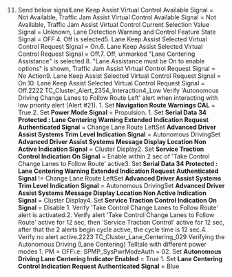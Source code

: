 11. Send below signalLane Keep Assist Virtual Control Available Signal = Not Available, Traffic Jam Assist Virtual Control Available Signal = Not Available, Traffic Jam Assist Virtual Control Current Selection Value Signal = Unknown, Lane Detection Warning and Control Feature State Signal = OFF 4. Off is selected5. Lane Keep Assist Selected Virtual Control Request Signal = On.6. Lane Keep Assist Selected Virtual Control Request Signal = Off.7. Off, unmarked "Lane Centering Assistance" is selected.8. "Lane Assistance must be On to enable options" is shown, Traffic Jam Assist Virtual Control Request Signal = No Action9. Lane Keep Assist Selected Virtual Control Request Signal = On.10. Lane Keep Assist Selected Virtual Control Request Signal = Off.2222 TC_Cluster_Alert_2354_Interaction4_Low Verify 'Autonomous Driving Change Lanes to Follow Route Left' alert when interacting with low priority alert (Alert #21). 1. Set **Navigation Route Warnings CAL** = True.2. Set **Power Mode Signal** = Propulsion. 1. Set **Serial Data 34 Protected : Lane Centering Warning Extended Indication Request Authenticated Signal** = Change Lane Route LeftSet **Advanced Driver Assist Systems Trim Level Indication Signal** = Autonomous DrivingSet **Advanced Driver Assist Systems Message Display Location Non Active Indication Signal** = Cluster Display2. Set **Service Traction Control Indication On Signal** = Enable within 2 sec of 'Take Control Change Lanes to Follow Route' active3. Set **Serial Data 34 Protected : Lane Centering Warning Extended Indication Request Authenticated Signal** != Change Lane Route LeftSet **Advanced Driver Assist Systems Trim Level Indication Signal** = Autonomous DrivingSet **Advanced Driver Assist Systems Message Display Location Non Active Indication Signal** = Cluster Display4. Set **Service Traction Control Indication On Signal** = Disable 1. Verify 'Take Control Change Lanes to Follow Route' alert is activated.2. Verify alert 'Take Control Change Lanes to Follow Route' active for 12 sec, then 'Service Traction Control' active for 12 sec, after that the 2 alerts begin cycle active, the cycle time is 12 sec.4. Verify no alert active.2223 TC_Cluster_Lane_Centering_029 Verifying the Autonomous Driving (Lane Centering) Telltale with different power modes 1. PM = OFFi.e: SPMP_SysPwrModeAuth = 02. Set **Autonomous Driving Lane Centering Indicator Enabled** = True 1. Set **Lane Centering Control Indication Request Authenticated Signal** = Blue